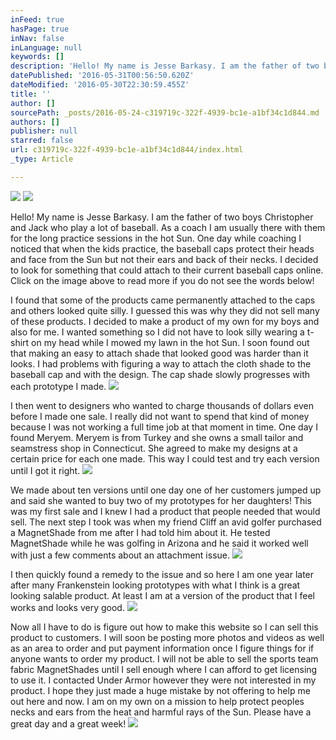 ```yaml
---
inFeed: true
hasPage: true
inNav: false
inLanguage: null
keywords: []
description: 'Hello! My name is Jesse Barkasy. I am the father of two boys Christopher and Jack who play a lot of baseball. As a coach I am usually there with them for the long practice sessions in the hot Sun. One day while coaching I noticed that when the kids practice, the baseball caps protect their heads and face from the Sun but not their ears and back of their necks. I decided to look for something that could attach to their current baseball caps online. Click on the image above to read more if you do not see the words below!'
datePublished: '2016-05-31T00:56:50.620Z'
dateModified: '2016-05-30T22:30:59.455Z'
title: ''
author: []
sourcePath: _posts/2016-05-24-c319719c-322f-4939-bc1e-a1bf34c1d844.md
authors: []
publisher: null
starred: false
url: c319719c-322f-4939-bc1e-a1bf34c1d844/index.html
_type: Article

---
```

![](https://the-grid-user-content.s3-us-west-2.amazonaws.com/d541ab36-b7b0-48cb-9577-298a28ba5b45.jpg)
![](https://the-grid-user-content.s3-us-west-2.amazonaws.com/b24a427d-44ba-423a-83dd-9058bda44847.jpg)

Hello! My name is Jesse Barkasy. I am the father of two boys Christopher and Jack who play a lot of baseball. As a coach I am usually there with them for the long practice sessions in the hot Sun. One day while coaching I noticed that when the kids practice, the baseball caps protect their heads and face from the Sun but not their ears and back of their necks. I decided to look for something that could attach to their current baseball caps online. Click on the image above to read more if you do not see the words below!

I found that some of the products came permanently attached to the caps and others looked quite silly. I guessed this was why they did not sell many of these products. I decided to make a product of my own for my boys and also for me. I wanted something so I did not have to look silly wearing a t-shirt on my head while I mowed my lawn in the hot Sun. I soon found out that making an easy to attach shade that looked good was harder than it looks. I had problems with figuring a way to attach the cloth shade to the baseball cap and with the design. The cap shade slowly progresses with each prototype I made.
![](https://the-grid-user-content.s3-us-west-2.amazonaws.com/fb91300b-2832-482b-8756-c70389256054.jpg)

I then went to designers who wanted to charge thousands of dollars even before I made one sale. I really did not want to spend that kind of money because I was not working a full time job at that moment in time. One day I found Meryem. Meryem is from Turkey and she owns a small tailor and seamstress shop in Connecticut. She agreed to make my designs at a certain price for each one made. This way I could test and try each version until I got it right. ![](https://the-grid-user-content.s3-us-west-2.amazonaws.com/58b89cb1-4ffc-4a64-a152-a890a22ba06d.jpg)

We made about ten versions until one day one of her customers jumped up and said she wanted to buy two of my prototypes for her daughters! This was my first sale and I knew I had a product that people needed that would sell. The next step I took was when my friend Cliff an avid golfer purchased a MagnetShade from me after I had told him about it. He tested MagnetShade while he was golfing in Arizona and he said it worked well with just a few comments about an attachment issue. ![](https://the-grid-user-content.s3-us-west-2.amazonaws.com/8f1ca2f8-b78c-4c42-8d71-8f4fc279572c.jpg)

I then quickly found a remedy to the issue and so here I am one year later after many Frankenstein looking prototypes with what I think is a great looking salable product. At least I am at a version of the product that I feel works and looks very good.
![](https://the-grid-user-content.s3-us-west-2.amazonaws.com/fb4026cc-0431-4801-88c3-ee684489cbe3.jpg)

Now all I have to do is figure out how to make this website so I can sell this product to customers. I will soon be posting more photos and videos as well as an area to order and put payment information once I figure things for if anyone wants to order my product. I will not be able to sell the sports team fabric MagnetShades until I sell enough where I can afford to get licensing to use it. I contacted Under Armor however they were not interested in my product. I hope they just made a huge mistake by not offering to help me out here and now. I am on my own on a mission to help protect peoples necks and ears from the heat and harmful rays of the Sun. Please have a great day and a great week!
![](https://the-grid-user-content.s3-us-west-2.amazonaws.com/d3fbc6d6-fba1-4024-94e1-c1eb7eb3cedc.jpg)